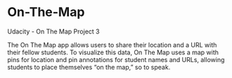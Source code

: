 # On-The-Map
Udacity - On The Map 
Project 3

The On The Map app allows users to share their location and a URL with their fellow students. To visualize this data, 
On The Map uses a map with pins for location and pin annotations for student names and URLs, allowing students to 
place themselves “on the map,” so to speak. 
